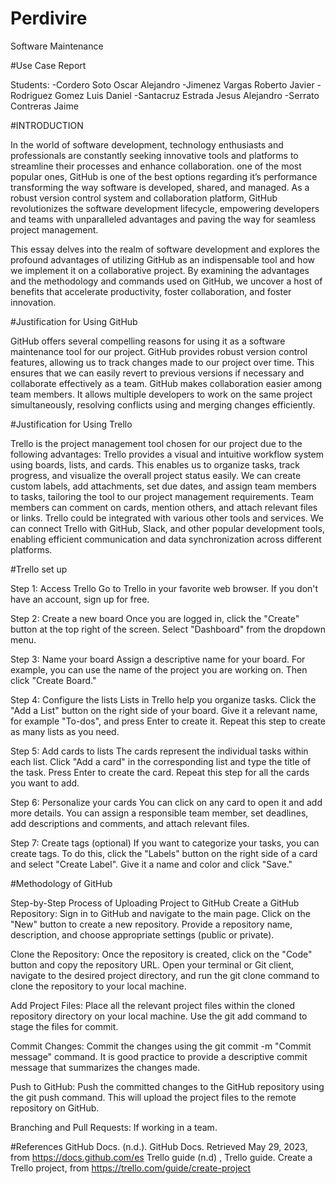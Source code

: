 # Perdivire
 
Software Maintenance

#Use Case Report

Students:
-Cordero Soto Oscar Alejandro
-Jimenez Vargas Roberto Javier
-Rodriguez Gomez Luis Daniel
-Santacruz Estrada Jesus Alejandro
-Serrato Contreras Jaime

#INTRODUCTION

In the world of software development, technology enthusiasts and professionals are constantly seeking innovative tools and platforms to streamline their processes and enhance collaboration. one of the most popular ones, GitHub is one of the best options regarding it’s performance transforming the way software is developed, shared, and managed. As a robust version control system and collaboration platform, GitHub revolutionizes the software development lifecycle, empowering developers and teams with unparalleled advantages and paving the way for seamless project management.

This essay delves into the realm of software development and explores the profound advantages of utilizing GitHub as an indispensable tool and how we implement it on a collaborative project. By examining the advantages and the methodology and commands used on GitHub, we uncover a host of benefits that accelerate productivity, foster collaboration, and foster innovation.



#Justification for Using GitHub

GitHub offers several compelling reasons for using it as a software maintenance tool for our project. GitHub provides robust version control features, allowing us to track changes made to our project over time. This ensures that we can easily revert to previous versions if necessary and collaborate effectively as a team.
GitHub makes collaboration easier among team members. It allows multiple developers to work on the same project simultaneously, resolving conflicts using and merging changes efficiently.

#Justification for Using Trello


Trello is the project management tool chosen for our project due to the following advantages:
Trello provides a visual and intuitive workflow system using boards, lists, and cards. This enables us to organize tasks, track progress, and visualize the overall project status easily.
We can create custom labels, add attachments, set due dates, and assign team members to tasks, tailoring the tool to our project management requirements.
Team members can comment on cards, mention others, and attach relevant files or links.
Trello could be integrated with various other tools and services. We can connect Trello with GitHub, Slack, and other popular development tools, enabling efficient communication and data synchronization across different platforms.


#Trello set up 

Step 1: Access Trello
Go to Trello in your favorite web browser. If you don't have an account, sign up for free.

Step 2: Create a new board
Once you are logged in, click the "Create" button at the top right of the screen. Select "Dashboard" from the dropdown menu.

Step 3: Name your board
Assign a descriptive name for your board. For example, you can use the name of the project you are working on. Then click "Create Board."

Step 4: Configure the lists
Lists in Trello help you organize tasks. Click the "Add a List" button on the right side of your board. Give it a relevant name, for example "To-dos", and press Enter to create it. Repeat this step to create as many lists as you need.

Step 5: Add cards to lists
The cards represent the individual tasks within each list. Click "Add a card" in the corresponding list and type the title of the task. Press Enter to create the card. Repeat this step for all the cards you want to add.

Step 6: Personalize your cards
You can click on any card to open it and add more details. You can assign a responsible team member, set deadlines, add descriptions and comments, and attach relevant files.

Step 7: Create tags (optional)
If you want to categorize your tasks, you can create tags. To do this, click the "Labels" button on the right side of a card and select "Create Label". Give it a name and color and click "Save."

#Methodology of GitHub

Step-by-Step Process of Uploading Project to GitHub
Create a GitHub Repository: Sign in to GitHub and navigate to the main page. Click on the "New" button to create a new repository. Provide a repository name, description, and choose appropriate settings (public or private).

Clone the Repository: Once the repository is created, click on the "Code" button and copy the repository URL. Open your terminal or Git client, navigate to the desired project directory, and run the git clone <repository URL> command to clone the repository to your local machine.

Add Project Files: Place all the relevant project files within the cloned repository directory on your local machine. Use the git add <file> command to stage the files for commit.

Commit Changes: Commit the changes using the git commit -m "Commit message" command. It is good practice to provide a descriptive commit message that summarizes the changes made.

Push to GitHub: Push the committed changes to the GitHub repository using the git push command. This will upload the project files to the remote repository on GitHub.

Branching and Pull Requests: If working in a team.


#References
GitHub Docs. (n.d.). GitHub Docs. Retrieved May 29, 2023, from https://docs.github.com/es
Trello guide (n.d) , Trello guide. Create a Trello project, from https://trello.com/guide/create-project
